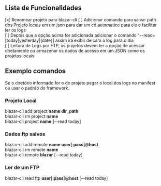## Lista de Funcionalidades

[x] Renomear projeto para blazar-cli
[ ] Adicionar comando para salvar path dos Projeto locais em um json para dar um cd automatico para ele e facilitar ler os logs  
[ ] Depois que a opção acima for adicionada adicionar o comando "--read=\[today|yesterday|{date}] assim irá exibir de cara o log para o dia  
[ ] Leitura de Logs por FTP, os projetos devem ter a opção de acessar diretamente ou armazenar os dados de acesso em um JSON como os projetos locais  


## Exemplo comandos
Se o diretório informado for o do projeto pegar o local dos logs no manifest ou usar o padrão do framework.


### Projeto Local
blazar-cli add project **name** **dir_path**  
blazar-cli rm project **name**  
blazar-cli project **name** \[--read today]

### Dados ftp salvos
blazar-cli add remote **name** **user**\[:**pass**]@**host**  
blazar-cli rm remote **name**  
blazar-cli remote **blazar** \[--read today]  

### Ler de um FTP
blazar-cli read ftp **user**\[:**pass**]@**host** \[--read today]
